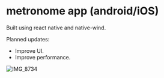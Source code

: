 # metronome app (android/iOS)

Built using react native and native-wind.

Planned updates:
- Improve UI.
- Improve performance.

![IMG_8734](https://github.com/suXXVI/metronome-native/assets/123862940/d809d072-cfec-4d44-873b-6a1c92260bc6)
